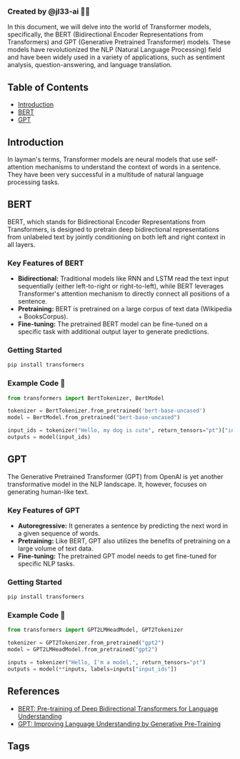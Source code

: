 ### Created by @jl33-ai 👦🏻

In this document, we will delve into the world of Transformer models, specifically, the BERT (Bidirectional Encoder Representations from Transformers) and GPT (Generative Pretrained Transformer) models. These models have revolutionized the NLP (Natural Language Processing) field and have been widely used in a variety of applications, such as sentiment analysis, question-answering, and language translation.

## Table of Contents
- [Introduction](#introduction)
- [BERT](#bert)
- [GPT](#gpt)

## Introduction
In layman's terms, Transformer models are neural models that use self-attention mechanisms to understand the context of words in a sentence. They have been very successful in a multitude of natural language processing tasks.

## BERT
BERT, which stands for Bidirectional Encoder Representations from Transformers, is designed to pretrain deep bidirectional representations from unlabeled text by jointly conditioning on both left and right context in all layers.
### Key Features of BERT
- **Bidirectional:** Traditional models like RNN and LSTM read the text input sequentially (either left-to-right or right-to-left), while BERT leverages Transformer's attention mechanism to directly connect all positions of a sentence.
- **Pretraining:** BERT is pretrained on a large corpus of text data (Wikipedia + BooksCorpus).
- **Fine-tuning:** The pretrained BERT model can be fine-tuned on a specific task with additional output layer to generate predictions.

### Getting Started
```bash
pip install transformers
```
### Example Code 📜
```python
from transformers import BertTokenizer, BertModel

tokenizer = BertTokenizer.from_pretrained('bert-base-uncased')
model = BertModel.from_pretrained("bert-base-uncased")

input_ids = tokenizer("Hello, my dog is cute", return_tensors="pt")["input_ids"]
outputs = model(input_ids)
```
## GPT
The Generative Pretrained Transformer (GPT) from OpenAI is yet another transformative model in the NLP landscape. It, however, focuses on generating human-like text.
### Key Features of GPT
- **Autoregressive:** It generates a sentence by predicting the next word in a given sequence of words.
- **Pretraining:** Like BERT, GPT also utilizes the benefits of pretraining on a large volume of text data.
- **Fine-tuning:** The pretrained GPT model needs to get fine-tuned for specific NLP tasks.

### Getting Started
```bash
pip install transformers
```
### Example Code 📜
```python
from transformers import GPT2LMHeadModel, GPT2Tokenizer

tokenizer = GPT2Tokenizer.from_pretrained("gpt2")
model = GPT2LMHeadModel.from_pretrained("gpt2")

inputs = tokenizer("Hello, I'm a model,", return_tensors="pt")
outputs = model(**inputs, labels=inputs["input_ids"])
```

## References
- [BERT: Pre-training of Deep Bidirectional Transformers for Language Understanding](https://arxiv.org/abs/1810.04805)
- [GPT: Improving Language Understanding by Generative Pre-Training](https://cdn.openai.com/research-covers/language-unsupervised/language_understanding_paper.pdf)

## Tags